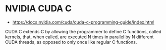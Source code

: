# NVIDIA CUDA C
- https://docs.nvidia.com/cuda/cuda-c-programming-guide/index.html

CUDA C extends C by allowing the programmer to define C functions, called kernels, that, when called, are executed N times in parallel by N different CUDA threads, as opposed to only once like regular C functions.
